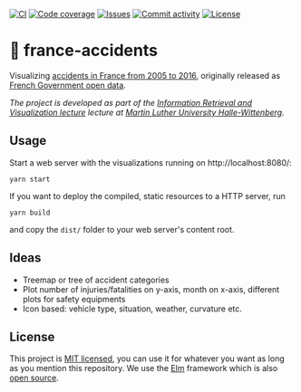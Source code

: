 [![CI](https://img.shields.io/github/workflow/status/heinrichreimer/france-accidents/CI?style=flat-square)](https://github.com/heinrichreimer/france-accidents/actions?query=workflow%3A"CI")
[![Code coverage](https://img.shields.io/codecov/c/github/heinrichreimer/france-accidents?style=flat-square)](https://codecov.io/github/heinrichreimer/france-accidents/)
[![Issues](https://img.shields.io/github/issues/heinrichreimer/france-accidents?style=flat-square)](https://github.com/heinrichreimer/france-accidents/issues)
[![Commit activity](https://img.shields.io/github/commit-activity/m/heinrichreimer/france-accidents?style=flat-square)](https://github.com/heinrichreimer/france-accidents/commits)
[![License](https://img.shields.io/github/license/heinrichreimer/france-accidents?style=flat-square)](LICENSE)

# 🚨 france-accidents

Visualizing [accidents in France from 2005 to 2016](https://kaggle.com/ahmedlahlou/accidents-in-france-from-2005-to-2016), originally released as [French Government open data](https://data.gouv.fr/en/datasets/bases-de-donnees-annuelles-des-accidents-corporels-de-la-circulation-routiere-annees-de-2005-a-2019/).

_The project is developed as part of the [Information Retrieval and Visualization lecture](https://informatik.uni-halle.de/arbeitsgruppen/dbs/lehre/2757674_2757765/) lecture at [Martin Luther University Halle-Wittenberg](https://uni-halle.de)._

## Usage

Start a web server with the visualizations running on http://localhost:8080/:

```shell
yarn start
```

If you want to deploy the compiled, static resources to a HTTP server, run

```shell
yarn build
```

and copy the `dist/` folder to your web server's content root.

## Ideas

- Treemap or tree of accident categories
- Plot number of injuries/fatalities on y-axis, month on x-axis, different plots for safety equipments
- Icon based: vehicle type, situation, weather, curvature etc.

## License

This project is [MIT licensed](LICENSE), you can use it for whatever you want as long as you mention this repository.
We use the [Elm](https://reactjs.org/) framework which is also [open source](https://github.com/elm/core/blob/master/LICENSE).
